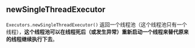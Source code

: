## newSingleThreadExecutor
`Executors.newSingleThreadExecutor()` 返回一个线程池（这个线程池只有一个线程），**这个线程池可以在线程死后（或发生异常）重新启动一个线程来替代原来的线程继续执行下去**。